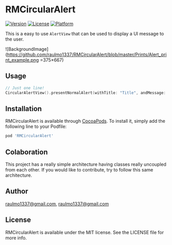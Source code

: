 # RMCircularAlert

[![Version](https://img.shields.io/cocoapods/v/RMCircularAlert.svg?style=flat)](http://cocoapods.org/pods/RMCircularAlert)
[![License](https://img.shields.io/cocoapods/l/RMCircularAlert.svg?style=flat)](http://cocoapods.org/pods/RMCircularAlert)
[![Platform](https://img.shields.io/cocoapods/p/RMCircularAlert.svg?style=flat)](http://cocoapods.org/pods/RMCircularAlert)

This is a easy to use `AlertView` that can be used to display a UI message to the user.


![BackgroundImage](https://github.com/raulmo1337/RMCircularAlert/blob/master/Prints/Alert_print_example.png =375×667)

## Usage

```swift
// Just one line!
CircularAlertView().presentNormalAlert(withTitle: "Title", andMessage: "Cool message!")
```
## Installation

RMCircularAlert is available through [CocoaPods](http://cocoapods.org). To install
it, simply add the following line to your Podfile:

```ruby
pod 'RMCircularAlert'
```

## Colaboration

This project has a really simple architecture having classes really uncoupled from each other. If you would like to contribute, try to follow this same architecture.

## Author

raulmo1337@gmail.com, raulmo1337@gmail.com

## License

RMCircularAlert is available under the MIT license. See the LICENSE file for more info.
